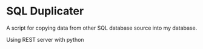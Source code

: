 # SQL Duplicater

A script for copying data from other SQL database source into my database.

Using REST server with python





